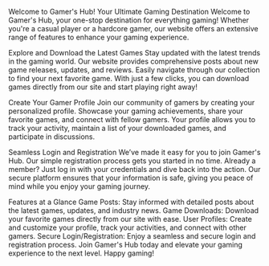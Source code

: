 Welcome to Gamer's Hub!
Your Ultimate Gaming Destination
Welcome to Gamer's Hub, your one-stop destination for everything gaming! Whether you're a casual player or a hardcore gamer, our website offers an extensive range of features to enhance your gaming experience.

Explore and Download the Latest Games
Stay updated with the latest trends in the gaming world. Our website provides comprehensive posts about new game releases, updates, and reviews. Easily navigate through our collection to find your next favorite game. With just a few clicks, you can download games directly from our site and start playing right away!

Create Your Gamer Profile
Join our community of gamers by creating your personalized profile. Showcase your gaming achievements, share your favorite games, and connect with fellow gamers. Your profile allows you to track your activity, maintain a list of your downloaded games, and participate in discussions.

Seamless Login and Registration
We’ve made it easy for you to join Gamer's Hub. Our simple registration process gets you started in no time. Already a member? Just log in with your credentials and dive back into the action. Our secure platform ensures that your information is safe, giving you peace of mind while you enjoy your gaming journey.

Features at a Glance
Game Posts: Stay informed with detailed posts about the latest games, updates, and industry news.
Game Downloads: Download your favorite games directly from our site with ease.
User Profiles: Create and customize your profile, track your activities, and connect with other gamers.
Secure Login/Registration: Enjoy a seamless and secure login and registration process.
Join Gamer's Hub today and elevate your gaming experience to the next level. Happy gaming!
